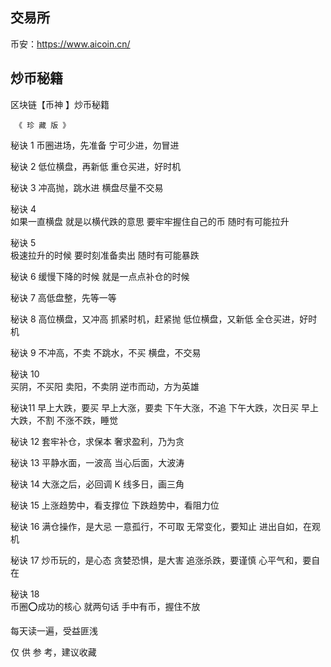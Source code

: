 

## 交易所

币安：https://www.aicoin.cn/


## 炒币秘籍
区块链【币神 】炒币秘籍
    
     《 珍 藏 版 》

秘诀 1
    币圈进场，先准备
    宁可少进，勿冒进

秘诀 2
    低位横盘，再新低
    重仓买进，好时机

秘诀 3
     冲高抛，跳水进
     横盘尽量不交易

秘诀 4    
    如果一直横盘
    就是以横代跌的意思
    要牢牢握住自己的币
    随时有可能拉升

秘诀 5   
    极速拉升的时候
    要时刻准备卖出
    随时有可能暴跌

秘诀 6
    缓慢下降的时候
    就是一点点补仓的时候

秘诀 7
    高低盘整，先等一等

秘诀 8
    高位横盘，又冲高
    抓紧时机，赶紧抛
    低位横盘，又新低
    全仓买进，好时机

秘诀 9
    不冲高，不卖
    不跳水，不买
    横盘，不交易

秘诀 10  
    买阴，不买阳
    卖阳，不卖阴
    逆市而动，方为英雄

秘诀11
    早上大跌，要买
    早上大涨，要卖
    下午大涨，不追
    下午大跌，次日买
    早上大跌，不割
    不涨不跌，睡觉

秘诀 12
     套牢补仓，求保本
     奢求盈利，乃为贪

秘诀 13
     平静水面，一波高
     当心后面，大波涛

秘诀 14
     大涨之后，必回调
     K 线多日，画三角

秘诀 15
    上涨趋势中，看支撑位
    下跌趋势中，看阻力位

秘诀 16
    满仓操作，是大忌
    一意孤行，不可取
    无常变化，要知止
    进出自如，在观机

秘诀 17
    炒币玩的，是心态
    贪婪恐惧，是大害
    追涨杀跌，要谨慎
    心平气和，要自在

秘诀 18  
    币圈⭕️成功的核心
    就两句话
    手中有币，握住不放 

   每天读一遍，受益匪浅

   仅 供 参 考，建议收藏